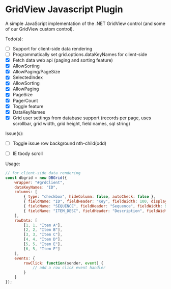 # GridView Javascript Plugin

A simple JavaScript implementation of the .NET GridView control (and some of our GridView custom control).

Todo(s):
- [ ] Support for client-side data rendering
- [ ] Programmatically set grid.options.dataKeyNames for client-side 
- [x] Fetch data web api (paging and sorting feature)
- [x] AllowSorting
- [x] AllowPaging/PageSize
- [x] SelectedIndex
- [x] AllowSorting
- [x] AllowPaging
- [x] PageSize
- [x] PagerCount
- [x] Toggle feature
- [x] DataKeyNames
- [x] Grid user settings from database support (records per page, uses scrollbar, grid width, grid height, field names, sql string)

Issue(s):
- [ ] Toggle issue row background nth-child(odd)
- [ ] IE tbody scroll


Usage:
```javascript
// for client-side data rendering
const dbgrid = new DBGrid({
    wrapper: "#grdClient",
    dataKeyNames: "ID",
    columns: [
        { type: "checkbox", hideColumn: false, autoCheck: false },
        { fieldName: "ID", fieldHeader: "Key", fieldWidth: 100, displayOrder: 1, hideField: true, isDataKeyField: true },
        { fieldName: "SEQUENCE", fieldHeader: "Sequence", fieldWidth: 90, displayOrder: 2, hideField: false, isDataKeyField: false },
        { fieldName: "ITEM_DESC", fieldHeader: "Description", fieldWidth: 120, displayOrder: 3, hideField: false, isDataKeyField: false }
    ],
    rowData: [
        [1, 1, "Item A"],
        [2, 2, "Item B"],
        [3, 3, "Item C"],
        [4, 4, "Item D"],
        [5, 5, "Item E"],
        [6, 5, "Item E"]
    ],
    events: {
        rowClick: function(sender, event) {
            // add a row click event handler
        }
    }
});
```
